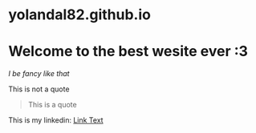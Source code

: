 # yolandal82.github.io

# Welcome to the best wesite ever :3 
_I be fancy like that_

This is not a quote
> This is a quote

This is my linkedin: [Link Text](#www.linkedin.com/in/yolanda-li-b215a72b5)
